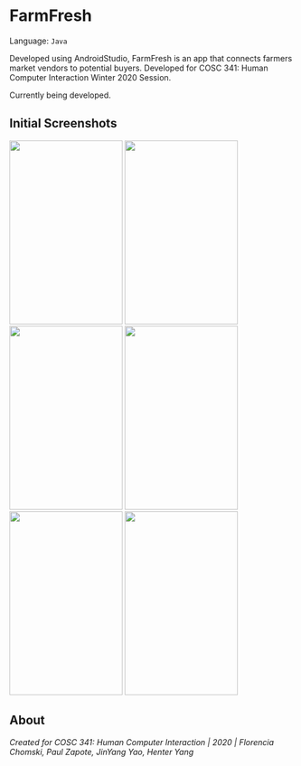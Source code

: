 # FarmFresh

Language: ``` Java ```

Developed using AndroidStudio, FarmFresh is an app that connects farmers market vendors to potential buyers. Developed for COSC 341: Human Computer Interaction Winter 2020 Session.

Currently being developed.

## Initial Screenshots
<img src="https://github.com/fchomski/FarmFresh/blob/master/screenshots/opening.jpg" width="200" height="325" />                        <img src="https://github.com/fchomski/FarmFresh/blob/master/screenshots/login.jpg" width="200" height="325" />                        <img src="https://github.com/fchomski/FarmFresh/blob/master/screenshots/buyorsell.jpg" width="200" height="325" />                    <img src="https://github.com/fchomski/FarmFresh/blob/master/screenshots/signup.jpg" width="200" height="325" />         <img src="https://github.com/fchomski/FarmFresh/blob/master/screenshots/additem.jpg" width="200" height="325" />                        <img src="https://github.com/fchomski/FarmFresh/blob/master/screenshots/search.jpg" width="200" height="325" />

## About
_Created for COSC 341: Human Computer Interaction | 2020 | Florencia Chomski, Paul Zapote, JinYang Yao, Henter Yang_

